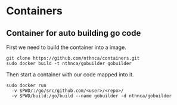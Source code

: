 # Containers

## Container for auto building go code

First we need to build the container into a image.

```
git clone https://github.com/nthnca/containers.git
sudo docker build -t nthnca/gobuilder gobuilder
```

Then start a container with our code mapped into it.

```
sudo docker run
  -v $PWD/:/go/src/github.com/<user>/<repo>/
  -v $PWD/build:/go/build --name gobuilder -d nthnca/gobuilder
```
